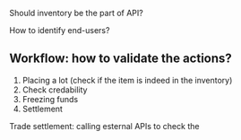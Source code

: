 Should inventory be the part of API?

How to identify end-users?

Workflow: how to validate the actions?
--------

1. Placing a lot (check if the item is indeed in the inventory)
2. Check credability
3. Freezing funds
4. Settlement


Trade settlement: calling esternal APIs to check the